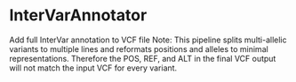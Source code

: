 # InterVarAnnotator
Add full InterVar annotation to VCF file
Note:  This pipeline splits multi-allelic variants to multiple lines and reformats positions and alleles to minimal representations.
Therefore the POS, REF, and ALT in the final VCF output will not match the input VCF for every variant.
